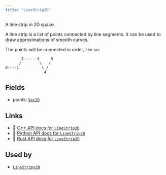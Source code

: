 ```yaml
---
title: "LineStrip2D"
---
```


A line strip in 2D space.

A line strip is a list of points connected by line segments. It can be used to draw
approximations of smooth curves.

The points will be connected in order, like so:
```text
       2------3     5
      /        \   /
0----1          \ /
                 4
```

## Fields

* points: [`Vec2D`](../datatypes/vec2d.md)

## Links
 * 🌊 [C++ API docs for `LineStrip2D`](https://ref.rerun.io/docs/cpp/stable/structrerun_1_1components_1_1LineStrip2D.html)
 * 🐍 [Python API docs for `LineStrip2D`](https://ref.rerun.io/docs/python/stable/common/components#rerun.components.LineStrip2D)
 * 🦀 [Rust API docs for `LineStrip2D`](https://docs.rs/rerun/latest/rerun/components/struct.LineStrip2D.html)


## Used by

* [`LineStrips2D`](../archetypes/line_strips2d.md)
